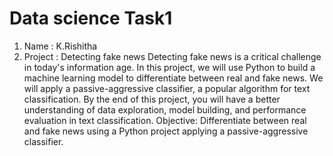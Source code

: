 # Data science Task1
1. Name : K.Rishitha
2. Project : Detecting fake news
Detecting fake news is a critical challenge in today's information age. In this project, we will use Python to build a machine learning model to differentiate between real and fake news. We will apply a passive-aggressive classifier, a popular algorithm for text classification. By the end of this project, you will have a better understanding of data exploration, model building, and performance evaluation in text classification.
Objective:
Differentiate between real and fake news using a Python project applying a passive-aggressive classifier.
